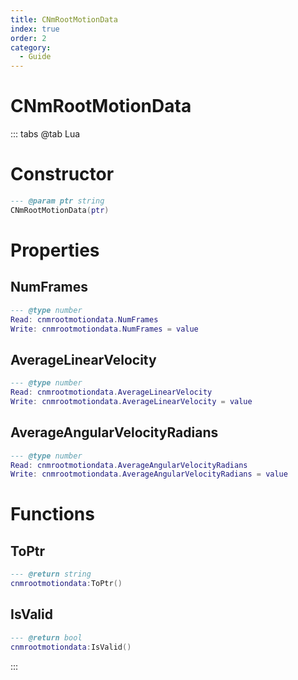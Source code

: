 ```yaml
---
title: CNmRootMotionData
index: true
order: 2
category:
  - Guide
---
```


# CNmRootMotionData

::: tabs
@tab Lua
# Constructor
```lua
--- @param ptr string
CNmRootMotionData(ptr)
```
# Properties
## NumFrames 
```lua
--- @type number
Read: cnmrootmotiondata.NumFrames
Write: cnmrootmotiondata.NumFrames = value
```
## AverageLinearVelocity 
```lua
--- @type number
Read: cnmrootmotiondata.AverageLinearVelocity
Write: cnmrootmotiondata.AverageLinearVelocity = value
```
## AverageAngularVelocityRadians 
```lua
--- @type number
Read: cnmrootmotiondata.AverageAngularVelocityRadians
Write: cnmrootmotiondata.AverageAngularVelocityRadians = value
```
# Functions
## ToPtr
```lua
--- @return string
cnmrootmotiondata:ToPtr()
```
## IsValid
```lua
--- @return bool
cnmrootmotiondata:IsValid()
```

:::